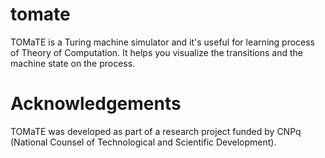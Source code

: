 # tomate

TOMaTE is a Turing machine simulator and it's useful for learning process of Theory of Computation.
It helps you visualize the transitions and the machine state on the process.

# Acknowledgements

TOMaTE was developed as part of a research project funded by CNPq (National Counsel of Technological and Scientific Development).
